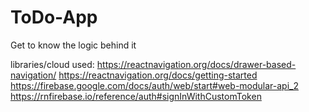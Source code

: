 # ToDo-App
Get to know the logic behind it 

libraries/cloud used:
https://reactnavigation.org/docs/drawer-based-navigation/
https://reactnavigation.org/docs/getting-started
https://firebase.google.com/docs/auth/web/start#web-modular-api_2
https://rnfirebase.io/reference/auth#signInWithCustomToken
